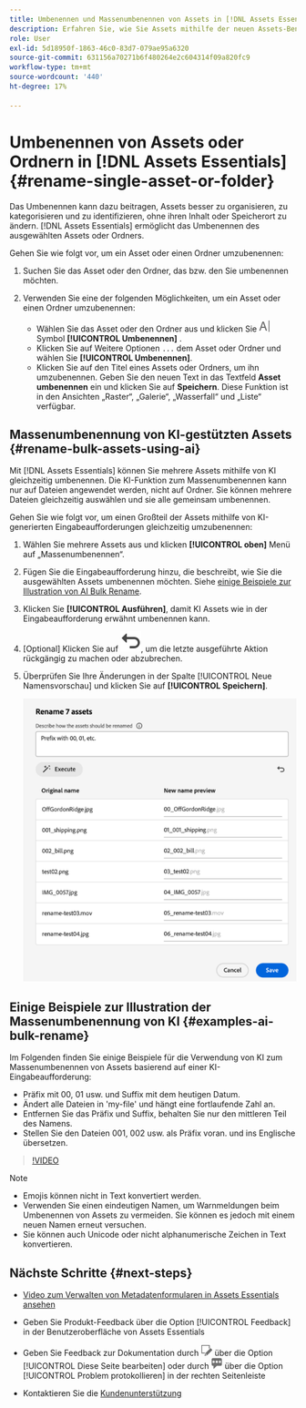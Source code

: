 ```yaml
---
title: Umbenennen und Massenumbenennen von Assets in [!DNL Assets Essentials]
description: Erfahren Sie, wie Sie Assets mithilfe der neuen Assets-Benutzeroberfläche (Assets Essentials) stapelweise umbenennen. Sie bietet die Möglichkeit, mehrere Assets gleichzeitig umzubenennen.
role: User
exl-id: 5d18950f-1863-46c0-83d7-079ae95a6320
source-git-commit: 631156a70271b6f480264e2c604314f09a820fc9
workflow-type: tm+mt
source-wordcount: '440'
ht-degree: 17%

---
```


# Umbenennen von Assets oder Ordnern in [!DNL Assets Essentials] {#rename-single-asset-or-folder}

Das Umbenennen kann dazu beitragen, Assets besser zu organisieren, zu kategorisieren und zu identifizieren, ohne ihren Inhalt oder Speicherort zu ändern. [!DNL Assets Essentials] ermöglicht das Umbenennen des ausgewählten Assets oder Ordners.

Gehen Sie wie folgt vor, um ein Asset oder einen Ordner umzubenennen:

1. Suchen Sie das Asset oder den Ordner, das bzw. den Sie umbenennen möchten.

1. Verwenden Sie eine der folgenden Möglichkeiten, um ein Asset oder einen Ordner umzubenennen:

   * Wählen Sie das Asset oder den Ordner aus und klicken Sie ![ oberen Menü auf ](assets/do-not-localize/rename-icon.png)Symbol **[!UICONTROL Umbenennen]** .
   * Klicken Sie auf Weitere Optionen `...` dem Asset oder Ordner und wählen Sie **[!UICONTROL Umbenennen]**.
   * Klicken Sie auf den Titel eines Assets oder Ordners, um ihn umzubenennen. Geben Sie den neuen Text in das Textfeld **Asset umbenennen** ein und klicken Sie auf **Speichern**. Diese Funktion ist in den Ansichten „Raster“, „Galerie“, „Wasserfall“ und „Liste“ verfügbar.

## Massenumbenennung von KI-gestützten Assets {#rename-bulk-assets-using-ai}

Mit [!DNL Assets Essentials] können Sie mehrere Assets mithilfe von KI gleichzeitig umbenennen. Die KI-Funktion zum Massenumbenennen kann nur auf Dateien angewendet werden, nicht auf Ordner. Sie können mehrere Dateien gleichzeitig auswählen und sie alle gemeinsam umbenennen.

Gehen Sie wie folgt vor, um einen Großteil der Assets mithilfe von KI-generierten Eingabeaufforderungen gleichzeitig umzubenennen:

1. Wählen Sie mehrere Assets aus und klicken **[!UICONTROL oben]** Menü auf „Massenumbenennen“.

1. Fügen Sie die Eingabeaufforderung hinzu, die beschreibt, wie Sie die ausgewählten Assets umbenennen möchten. Siehe [einige Beispiele zur Illustration von AI Bulk Rename](#examples-ai-bulk-rename).

1. Klicken Sie **[!UICONTROL Ausführen]**, damit KI Assets wie in der Eingabeaufforderung erwähnt umbenennen kann.

1. [Optional] Klicken Sie auf ![Symbol „Rückgängig](assets/do-not-localize/undo.svg), um die letzte ausgeführte Aktion rückgängig zu machen oder abzubrechen.

1. Überprüfen Sie Ihre Änderungen in der Spalte [!UICONTROL Neue Namensvorschau] und klicken Sie auf **[!UICONTROL Speichern]**.

   ![AI-Massenumbenennung](assets/ai-bulk-rename.png)

## Einige Beispiele zur Illustration der Massenumbenennung von KI {#examples-ai-bulk-rename}

Im Folgenden finden Sie einige Beispiele für die Verwendung von KI zum Massenumbenennen von Assets basierend auf einer KI-Eingabeaufforderung:

* Präfix mit 00, 01 usw. und Suffix mit dem heutigen Datum.
* Ändert alle Dateien in &#39;my-file&#39; und hängt eine fortlaufende Zahl an.
* Entfernen Sie das Präfix und Suffix, behalten Sie nur den mittleren Teil des Namens.
* Stellen Sie den Dateien 001, 002 usw. als Präfix voran. und ins Englische übersetzen.

>[!VIDEO](https://video.tv.adobe.com/v/3440975)

>[!NOTE]
>
> * Emojis können nicht in Text konvertiert werden.
> * Verwenden Sie einen eindeutigen Namen, um Warnmeldungen beim Umbenennen von Assets zu vermeiden. Sie können es jedoch mit einem neuen Namen erneut versuchen.
> * Sie können auch Unicode oder nicht alphanumerische Zeichen in Text konvertieren.

## Nächste Schritte {#next-steps}

* [Video zum Verwalten von Metadatenformularen in Assets Essentials ansehen](https://experienceleague.adobe.com/docs/experience-manager-learn/assets-essentials/configuring/metadata-forms.html?lang=de)

* Geben Sie Produkt-Feedback über die Option [!UICONTROL Feedback] in der Benutzeroberfläche von Assets Essentials

* Geben Sie Feedback zur Dokumentation durch ![Bearbeiten der Seite](assets/do-not-localize/edit-page.png) über die Option [!UICONTROL Diese Seite bearbeiten] oder durch ![Erstellen eines GitHub-Themas](assets/do-not-localize/github-issue.png) über die Option [!UICONTROL Problem protokollieren] in der rechten Seitenleiste

* Kontaktieren Sie die [Kundenunterstützung](https://experienceleague.adobe.com/?support-solution=General&amp;lang=de#support)

